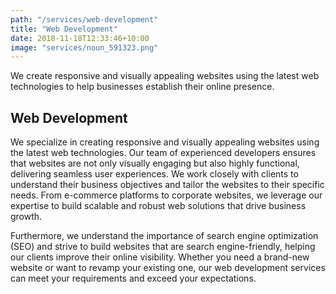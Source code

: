 ```yaml
---
path: "/services/web-development"
title: "Web Development"
date: 2018-11-18T12:33:46+10:00
image: "services/noun_591323.png"
---
```


We create responsive and visually appealing websites using the latest web technologies to help businesses establish their online presence.

## Web Development

We specialize in creating responsive and visually appealing websites using the latest web technologies. Our team of experienced developers ensures that websites are not only visually engaging but also highly functional, delivering seamless user experiences. We work closely with clients to understand their business objectives and tailor the websites to their specific needs. From e-commerce platforms to corporate websites, we leverage our expertise to build scalable and robust web solutions that drive business growth.

Furthermore, we understand the importance of search engine optimization (SEO) and strive to build websites that are search engine-friendly, helping our clients improve their online visibility. Whether you need a brand-new website or want to revamp your existing one, our web development services can meet your requirements and exceed your expectations.
